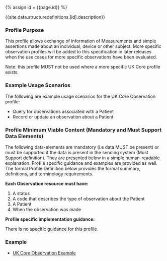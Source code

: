 
{% assign id = {{page.id}} %}

{{site.data.structuredefinitions.[id].description}}

<!-- end TOC -->
### Profile Purpose ###

This profile allows exchange of information of Measurements and simple assertions made about an individual, device or other subject. More specific observation profiles will be added to this specification in later releases when the use cases for more specific observations have been evaluated.

Note: this profile MUST not be used where a more specific UK Core profile exists.


### Example Usage Scenarios ###

The following are example usage scenarios for the UK Core Observation profile:

- Query for observations associated with a Patient
- Record or update an observation about a Patient

### Profile Minimum Viable Content (Mandatory and Must Support Data Elements) ###

The following data-elements are mandatory (i.e data MUST be present) or must be supported if the data is present in the sending system (Must Support definition). They are presented below in a simple human-readable explanation. Profile specific guidance and examples are provided as well. The formal Profile Definition below provides the formal summary, definitions, and terminology requirements.

**Each Observation resource must have:**

1. A status
2. A code that describes the type of observation about the Patient
3. A Patient
4. When the observation was made

**Profile specific implementation guidance:**

There is no specific guidance for this profile.

### Example ###

- [UK Core Observation Example](UKCore-Observation-Example.html)